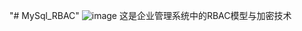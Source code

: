 "# MySql_RBAC" 
![image](https://github.com/user-attachments/assets/56071f5b-e869-46db-9fc6-f594c88cd4e1)
这是企业管理系统中的RBAC模型与加密技术

